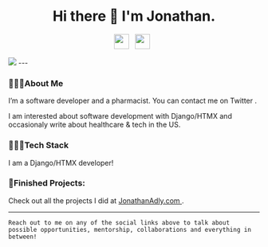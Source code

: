 <h1 align= 'center'> Hi there 👋 I'm Jonathan. </h1>

<p align='center'>
<a href="mailto:gadly0123@gmail.com"><img height="30" src="https://raw.githubusercontent.com/iansmathew/iansmathew/master/assets/icon_email.png"></a>&nbsp;&nbsp;
<a href="https://twitter.com/Jonathan_Adly_"><img height="30" src="https://raw.githubusercontent.com/iansmathew/iansmathew/master/assets/icon_twitter.png"></a>&nbsp;&nbsp;
</p>

<img src= "https://teehunter.com/wp-content/uploads/2013/11/breaking-bad-t-shirts-banner.jpg">
---

### 🙋🏽‍♂️About Me
I’m a software developer and a pharmacist. You can contact me on Twitter .

I am interested about software development with Django/HTMX and occasionaly write about healthcare & tech in the US.

### 👨🏽‍💻Tech Stack

I am a Django/HTMX developer!   


### 🚧Finished Projects:

Check out all the projects I did at <a href="https://jonathanadly.com"> JonathanAdly.com </a>. 



---

`Reach out to me on any of the social links above to talk about possible opportunities, mentorship, collaborations and everything in between!`
